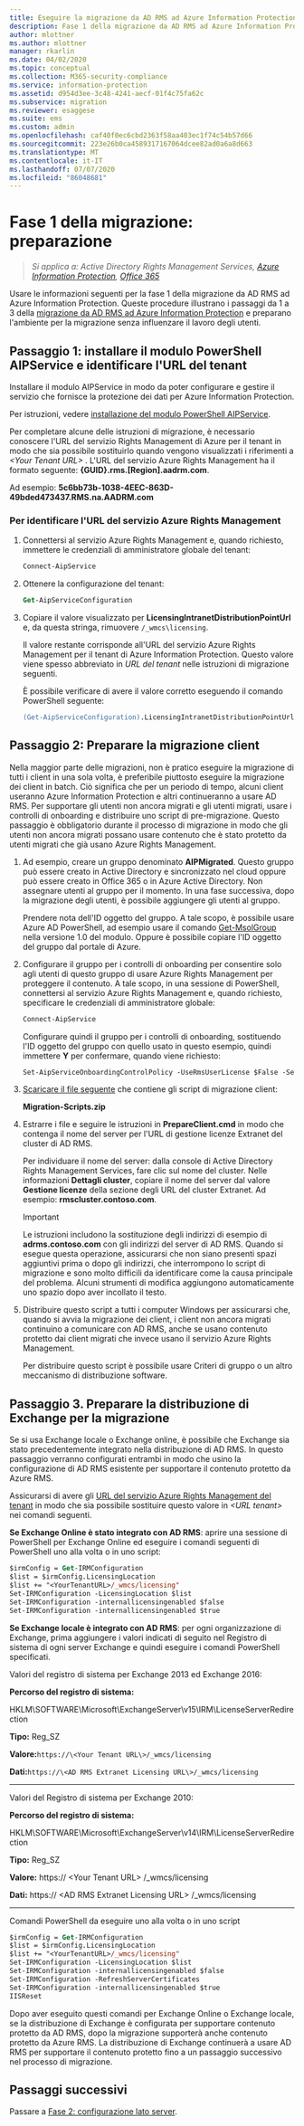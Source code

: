 ```yaml
---
title: Eseguire la migrazione da AD RMS ad Azure Information Protection - Fase 1
description: Fase 1 della migrazione da AD RMS ad Azure Information Protection che include i passaggi da 1 a 3 della migrazione da AD RMS ad Azure Information Protection.
author: mlottner
ms.author: mlottner
manager: rkarlin
ms.date: 04/02/2020
ms.topic: conceptual
ms.collection: M365-security-compliance
ms.service: information-protection
ms.assetid: d954d3ee-3c48-4241-aecf-01f4c75fa62c
ms.subservice: migration
ms.reviewer: esaggese
ms.suite: ems
ms.custom: admin
ms.openlocfilehash: caf40f0ec6cbd2363f58aa403ec1f74c54b57d66
ms.sourcegitcommit: 223e26b0ca4589317167064dcee82ad0a6a8d663
ms.translationtype: MT
ms.contentlocale: it-IT
ms.lasthandoff: 07/07/2020
ms.locfileid: "86048681"
---
```

# <a name="migration-phase-1---preparation"></a>Fase 1 della migrazione: preparazione

>*Si applica a: Active Directory Rights Management Services, [Azure Information Protection](https://azure.microsoft.com/pricing/details/information-protection), [Office 365](https://download.microsoft.com/download/E/C/F/ECF42E71-4EC0-48FF-AA00-577AC14D5B5C/Azure_Information_Protection_licensing_datasheet_EN-US.pdf)*

Usare le informazioni seguenti per la fase 1 della migrazione da AD RMS ad Azure Information Protection. Queste procedure illustrano i passaggi da 1 a 3 della [migrazione da AD RMS ad Azure Information Protection](migrate-from-ad-rms-to-azure-rms.md) e preparano l'ambiente per la migrazione senza influenzare il lavoro degli utenti.

## <a name="step-1-install-the-aipservice-powershell-module-and-identify-your-tenant-url"></a>Passaggio 1: installare il modulo PowerShell AIPService e identificare l'URL del tenant

Installare il modulo AIPService in modo da poter configurare e gestire il servizio che fornisce la protezione dei dati per Azure Information Protection.

Per istruzioni, vedere [installazione del modulo PowerShell AIPService](./install-powershell.md).

Per completare alcune delle istruzioni di migrazione, è necessario conoscere l'URL del servizio Rights Management di Azure per il tenant in modo che sia possibile sostituirlo quando vengono visualizzati i riferimenti a *\<Your Tenant URL\>* . L'URL del servizio Azure Rights Management ha il formato seguente: **{GUID}.rms.[Region].aadrm.com**.

Ad esempio: **5c6bb73b-1038-4EEC-863D-49bded473437.RMS.na.AADRM.com**

### <a name="to-identify-your-azure-rights-management-service-url"></a>Per identificare l'URL del servizio Azure Rights Management

1. Connettersi al servizio Azure Rights Management e, quando richiesto, immettere le credenziali di amministratore globale del tenant:

    ```ps
    Connect-AipService
    ```

2. Ottenere la configurazione del tenant:

    ```ps
    Get-AipServiceConfiguration
    ```

3. Copiare il valore visualizzato per **LicensingIntranetDistributionPointUrl** e, da questa stringa, rimuovere `/_wmcs\licensing`.

    Il valore restante corrisponde all'URL del servizio Azure Rights Management per il tenant di Azure Information Protection. Questo valore viene spesso abbreviato in *URL del tenant* nelle istruzioni di migrazione seguenti.

    È possibile verificare di avere il valore corretto eseguendo il comando PowerShell seguente:

    ```ps
    (Get-AipServiceConfiguration).LicensingIntranetDistributionPointUrl -match "https:\/\/[0-9A-Za-z\.-]*" | Out-Null; $matches[0]
    ```

## <a name="step-2-prepare-for-client-migration"></a>Passaggio 2: Preparare la migrazione client

Nella maggior parte delle migrazioni, non è pratico eseguire la migrazione di tutti i client in una sola volta, è preferibile piuttosto eseguire la migrazione dei client in batch. Ciò significa che per un periodo di tempo, alcuni client useranno Azure Information Protection e altri continueranno a usare AD RMS. Per supportare gli utenti non ancora migrati e gli utenti migrati, usare i controlli di onboarding e distribuire uno script di pre-migrazione. Questo passaggio è obbligatorio durante il processo di migrazione in modo che gli utenti non ancora migrati possano usare contenuto che è stato protetto da utenti migrati che già usano Azure Rights Management.

1. Ad esempio, creare un gruppo denominato **AIPMigrated**. Questo gruppo può essere creato in Active Directory e sincronizzato nel cloud oppure può essere creato in Office 365 o in Azure Active Directory. Non assegnare utenti al gruppo per il momento. In una fase successiva, dopo la migrazione degli utenti, è possibile aggiungere gli utenti al gruppo.

    Prendere nota dell'ID oggetto del gruppo. A tale scopo, è possibile usare Azure AD PowerShell, ad esempio usare il comando [Get-MsolGroup](/powershell/msonline/v1/Get-MsolGroup) nella versione 1.0 del modulo. Oppure è possibile copiare l'ID oggetto del gruppo dal portale di Azure.

2. Configurare il gruppo per i controlli di onboarding per consentire solo agli utenti di questo gruppo di usare Azure Rights Management per proteggere il contenuto. A tale scopo, in una sessione di PowerShell, connettersi al servizio Azure Rights Management e, quando richiesto, specificare le credenziali di amministratore globale:

    ```ps
    Connect-AipService
    ```

    Configurare quindi il gruppo per i controlli di onboarding, sostituendo l'ID oggetto del gruppo con quello usato in questo esempio, quindi immettere **Y** per confermare, quando viene richiesto:

    ```ps
    Set-AipServiceOnboardingControlPolicy -UseRmsUserLicense $False -SecurityGroupObjectId "fba99fed-32a0-44e0-b032-37b419009501" -Scope WindowsApp
    ```

3. [Scaricare il file seguente](https://go.microsoft.com/fwlink/?LinkId=524619) che contiene gli script di migrazione client:

    **Migration-Scripts.zip**

4. Estrarre i file e seguire le istruzioni in **PrepareClient.cmd** in modo che contenga il nome del server per l'URL di gestione licenze Extranet del cluster di AD RMS.

    Per individuare il nome del server: dalla console di Active Directory Rights Management Services, fare clic sul nome del cluster. Nelle informazioni **Dettagli cluster**, copiare il nome del server dal valore **Gestione licenze** della sezione degli URL del cluster Extranet. Ad esempio: **rmscluster.contoso.com**.

    > [!IMPORTANT]
    > Le istruzioni includono la sostituzione degli indirizzi di esempio di **adrms.contoso.com** con gli indirizzi del server di AD RMS. Quando si esegue questa operazione, assicurarsi che non siano presenti spazi aggiuntivi prima o dopo gli indirizzi, che interrompono lo script di migrazione e sono molto difficili da identificare come la causa principale del problema. Alcuni strumenti di modifica aggiungono automaticamente uno spazio dopo aver incollato il testo.
    >

5. Distribuire questo script a tutti i computer Windows per assicurarsi che, quando si avvia la migrazione dei client, i client non ancora migrati continuino a comunicare con AD RMS, anche se usano contenuto protetto dai client migrati che invece usano il servizio Azure Rights Management.

    Per distribuire questo script è possibile usare Criteri di gruppo o un altro meccanismo di distribuzione software.

## <a name="step-3-prepare-your-exchange-deployment-for-migration"></a>Passaggio 3. Preparare la distribuzione di Exchange per la migrazione

Se si usa Exchange locale o Exchange online, è possibile che Exchange sia stato precedentemente integrato nella distribuzione di AD RMS. In questo passaggio verranno configurati entrambi in modo che usino la configurazione di AD RMS esistente per supportare il contenuto protetto da Azure RMS.

Assicurarsi di avere gli [URL del servizio Azure Rights Management del tenant](migrate-from-ad-rms-phase1.md#to-identify-your-azure-rights-management-service-url) in modo che sia possibile sostituire questo valore in *&lt;URL tenant&gt;* nei comandi seguenti.

**Se Exchange Online è stato integrato con AD RMS**: aprire una sessione di PowerShell per Exchange Online ed eseguire i comandi seguenti di PowerShell uno alla volta o in uno script:

```ps
$irmConfig = Get-IRMConfiguration
$list = $irmConfig.LicensingLocation
$list += "<YourTenantURL>/_wmcs/licensing"
Set-IRMConfiguration -LicensingLocation $list
Set-IRMConfiguration -internallicensingenabled $false
Set-IRMConfiguration -internallicensingenabled $true 
```

**Se Exchange locale è integrato con AD RMS**: per ogni organizzazione di Exchange, prima aggiungere i valori indicati di seguito nel Registro di sistema di ogni server Exchange e quindi eseguire i comandi PowerShell specificati.

Valori del registro di sistema per Exchange 2013 ed Exchange 2016:

**Percorso del registro di sistema:**

HKLM\SOFTWARE\Microsoft\ExchangeServer\v15\IRM\LicenseServerRedirection

**Tipo:** Reg_SZ

**Valore:**`https://\<Your Tenant URL\>/_wmcs/licensing`

**Dati:**`https://\<AD RMS Extranet Licensing URL\>/_wmcs/licensing`

---

Valori del Registro di sistema per Exchange 2010:

**Percorso del registro di sistema:**

HKLM\SOFTWARE\Microsoft\ExchangeServer\v14\IRM\LicenseServerRedirection

**Tipo:** Reg_SZ

**Valore:** https:// \<Your Tenant URL\> /_wmcs/licensing

**Dati:** https:// \<AD RMS Extranet Licensing URL> /_wmcs/licensing

---

Comandi PowerShell da eseguire uno alla volta o in uno script

```ps
$irmConfig = Get-IRMConfiguration
$list = $irmConfig.LicensingLocation
$list += "<YourTenantURL>/_wmcs/licensing"
Set-IRMConfiguration -LicensingLocation $list
Set-IRMConfiguration -internallicensingenabled $false
Set-IRMConfiguration -RefreshServerCertificates
Set-IRMConfiguration -internallicensingenabled $true
IISReset
```

Dopo aver eseguito questi comandi per Exchange Online o Exchange locale, se la distribuzione di Exchange è configurata per supportare contenuto protetto da AD RMS, dopo la migrazione supporterà anche contenuto protetto da Azure RMS. La distribuzione di Exchange continuerà a usare AD RMS per supportare il contenuto protetto fino a un passaggio successivo nel processo di migrazione.

## <a name="next-steps"></a>Passaggi successivi

Passare a [Fase 2: configurazione lato server](migrate-from-ad-rms-phase2.md).
